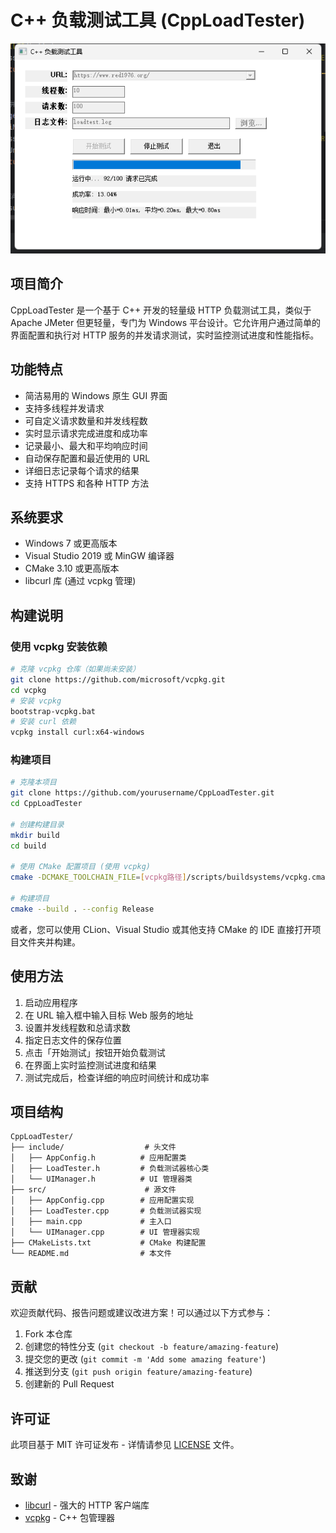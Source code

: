 # C++ 负载测试工具 (CppLoadTester)

![应用截图](./img.png)

## 项目简介

CppLoadTester 是一个基于 C++ 开发的轻量级 HTTP 负载测试工具，类似于 Apache JMeter 但更轻量，专门为 Windows 平台设计。它允许用户通过简单的界面配置和执行对 HTTP 服务的并发请求测试，实时监控测试进度和性能指标。

## 功能特点

- 简洁易用的 Windows 原生 GUI 界面
- 支持多线程并发请求
- 可自定义请求数量和并发线程数
- 实时显示请求完成进度和成功率
- 记录最小、最大和平均响应时间
- 自动保存配置和最近使用的 URL
- 详细日志记录每个请求的结果
- 支持 HTTPS 和各种 HTTP 方法

## 系统要求

- Windows 7 或更高版本
- Visual Studio 2019 或 MinGW 编译器
- CMake 3.10 或更高版本
- libcurl 库 (通过 vcpkg 管理)

## 构建说明

### 使用 vcpkg 安装依赖

```bash
# 克隆 vcpkg 仓库（如果尚未安装）
git clone https://github.com/microsoft/vcpkg.git
cd vcpkg
# 安装 vcpkg
bootstrap-vcpkg.bat
# 安装 curl 依赖
vcpkg install curl:x64-windows
```

### 构建项目

```bash
# 克隆本项目
git clone https://github.com/yourusername/CppLoadTester.git
cd CppLoadTester

# 创建构建目录
mkdir build
cd build

# 使用 CMake 配置项目 (使用 vcpkg)
cmake -DCMAKE_TOOLCHAIN_FILE=[vcpkg路径]/scripts/buildsystems/vcpkg.cmake ..

# 构建项目
cmake --build . --config Release
```

或者，您可以使用 CLion、Visual Studio 或其他支持 CMake 的 IDE 直接打开项目文件夹并构建。

## 使用方法

1. 启动应用程序
2. 在 URL 输入框中输入目标 Web 服务的地址
3. 设置并发线程数和总请求数
4. 指定日志文件的保存位置
5. 点击「开始测试」按钮开始负载测试
6. 在界面上实时监控测试进度和结果
7. 测试完成后，检查详细的响应时间统计和成功率

## 项目结构

```
CppLoadTester/
├── include/                  # 头文件
│   ├── AppConfig.h          # 应用配置类
│   ├── LoadTester.h         # 负载测试器核心类
│   └── UIManager.h          # UI 管理器类
├── src/                      # 源文件
│   ├── AppConfig.cpp        # 应用配置实现
│   ├── LoadTester.cpp       # 负载测试器实现
│   ├── main.cpp             # 主入口
│   └── UIManager.cpp        # UI 管理器实现
├── CMakeLists.txt           # CMake 构建配置
└── README.md                # 本文件
```

## 贡献

欢迎贡献代码、报告问题或建议改进方案！可以通过以下方式参与：

1. Fork 本仓库
2. 创建您的特性分支 (`git checkout -b feature/amazing-feature`)
3. 提交您的更改 (`git commit -m 'Add some amazing feature'`)
4. 推送到分支 (`git push origin feature/amazing-feature`)
5. 创建新的 Pull Request

## 许可证

此项目基于 MIT 许可证发布 - 详情请参见 [LICENSE](LICENSE) 文件。

## 致谢

- [libcurl](https://curl.se/libcurl/) - 强大的 HTTP 客户端库
- [vcpkg](https://github.com/microsoft/vcpkg) - C++ 包管理器